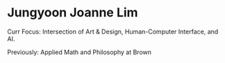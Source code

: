 # Jungyoon Joanne Lim  

Curr Focus: 
Intersection of Art & Design, Human-Computer Interface, and AI.

Previously:
Applied Math and Philosophy at Brown 
